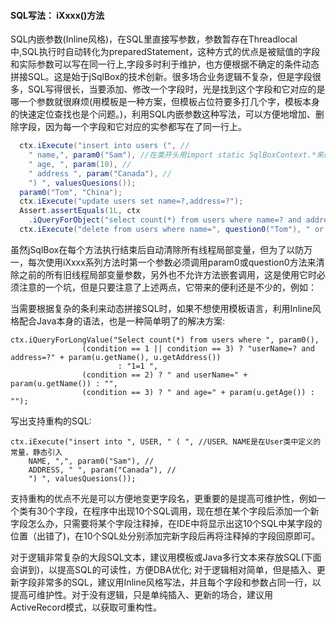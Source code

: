 #### SQL写法： iXxxx()方法

SQL内嵌参数(Inline风格)，在SQL里直接写参数，参数暂存在Threadlocal中,SQL执行时自动转化为preparedStatement，这种方式的优点是被赋值的字段和实际参数可以写在同一行上,字段多时利于维护，也方便根据不确定的条件动态拼接SQL。这是始于jSqlBox的技术创新。很多场合业务逻辑不复杂，但是字段很多，SQL写得很长，当要添加、修改一个字段时，光是找到这个字段和它对应的是哪一个参数就很麻烦(用模板是一种方案，但模板占位符要多打几个字，模板本身的快速定位查找也是个问题。)，利用SQL内嵌参数这种写法，可以方便地增加、删除字段，因为每一个字段和它对应的实参都写在了同一行上。 
```Java
  ctx.iExecute("insert into users (", //
    " name,", param0("Sam"), //在类开头用import static SqlBoxContext.*来静态引入param0等方法
    " age, ", param(10), //
    " address ", param("Canada"), //
    ") ", valuesQuesions());
  param0("Tom", "China");
  ctx.iExecute("update users set name=?,address=?");
  Assert.assertEquals(1L, ctx
    .iQueryForObject("select count(*) from users where name=? and address=?" + param0("Tom", "China")));
  ctx.iExecute("delete from users where name=", question0("Tom"), " or address=", question("China"));
```
虽然jSqlBox在每个方法执行结束后自动清除所有线程局部变量，但为了以防万一，每次使用iXxxx系列方法时第一个参数必须调用param0或question0方法来清除之前的所有旧线程局部变量参数，另外也不允许方法嵌套调用，这是使用它时必须注意的一个坑，但是只要注意了上述两点，它带来的便利还是不少的，例如：

当需要根据复杂的条利来动态拼接SQL时，如果不想使用模板语言，利用Inline风格配合Java本身的语法，也是一种简单明了的解决方案:
```
ctx.iQueryForLongValue("Select count(*) from users where ", param0(),
                (condition == 1 || condition == 3) ? "userName=? and address=?" + param(u.getName(), u.getAddress())
                        : "1=1 ",
                (condition == 2) ? " and userName=" + param(u.getName()) : "",
                (condition == 3) ? " and age=" + param(u.getAge()) : "");
```

写出支持重构的SQL:
```
ctx.iExecute("insert into ", USER, " ( ", //USER、NAME是在User类中定义的常量，静态引入
	NAME, ",", param0("Sam"), //
	ADDRESS, " ", param("Canada"), //
	") ", valuesQuesions());
```
支持重构的优点不光是可以方便地变更字段名，更重要的是提高可维护性，例如一个类有30个字段，在程序中出现10个SQL调用，现在想在某个字段后添加一个新字段怎么办，只需要将某个字段注释掉，在IDE中将显示出这10个SQL中某字段的位置（出错了)，在10个SQL处分别添加完新字段后再将注释掉的字段回原即可。

对于逻辑非常复杂的大段SQL文本，建议用模板或Java多行文本来存放SQL(下面会讲到)，以提高SQL的可读性，方便DBA优化; 对于逻辑相对简单，但是插入、更新字段非常多的SQL，建议用Inline风格写法，并且每个字段和参数占同一行，以提高可维护性。对于没有逻辑，只是单纯插入、更新的场合，建议用ActiveRecord模式，以获取可重构性。